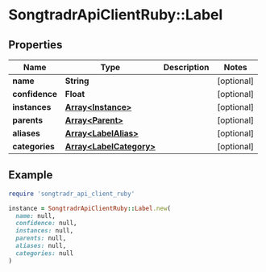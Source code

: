 # SongtradrApiClientRuby::Label

## Properties

| Name | Type | Description | Notes |
| ---- | ---- | ----------- | ----- |
| **name** | **String** |  | [optional] |
| **confidence** | **Float** |  | [optional] |
| **instances** | [**Array&lt;Instance&gt;**](Instance.md) |  | [optional] |
| **parents** | [**Array&lt;Parent&gt;**](Parent.md) |  | [optional] |
| **aliases** | [**Array&lt;LabelAlias&gt;**](LabelAlias.md) |  | [optional] |
| **categories** | [**Array&lt;LabelCategory&gt;**](LabelCategory.md) |  | [optional] |

## Example

```ruby
require 'songtradr_api_client_ruby'

instance = SongtradrApiClientRuby::Label.new(
  name: null,
  confidence: null,
  instances: null,
  parents: null,
  aliases: null,
  categories: null
)
```

